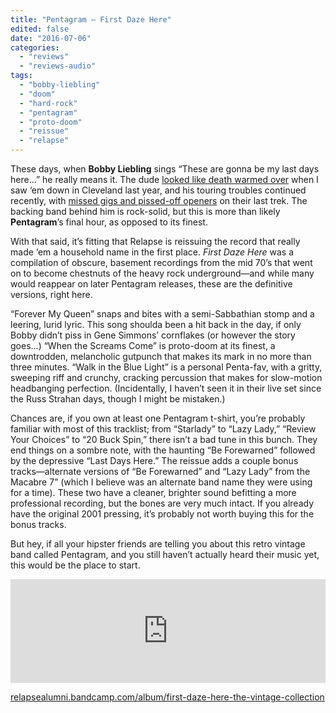 ```yaml
---
title: "Pentagram – First Daze Here"
edited: false
date: "2016-07-06"
categories:
  - "reviews"
  - "reviews-audio"
tags:
  - "bobby-liebling"
  - "doom"
  - "hard-rock"
  - "pentagram"
  - "proto-doom"
  - "reissue"
  - "relapse"
---
```


These days, when **Bobby Liebling** sings “These are gonna be my last days here…” he really means it. The dude [looked like death warmed over](https://hellbound.ca/2015/10/amateur-concert-photography-hour-pentagramelectric-citizensatans-satyrs-grog-shop-cleveland-october-11-2015/) when I saw ‘em down in Cleveland last year, and his touring troubles continued recently, with [missed gigs and pissed-off openers](http://noisey.vice.com/blog/wax-idols-king-woman-pentagram) on their last trek. The backing band behind him is rock-solid, but this is more than likely **Pentagram**’s final hour, as opposed to its finest.

With that said, it’s fitting that Relapse is reissuing the record that really made ‘em a household name in the first place. _First Daze Here_ was a compilation of obscure, basement recordings from the mid 70’s that went on to become chestnuts of the heavy rock underground—and while many would reappear on later Pentagram releases, these are the definitive versions, right here.

“Forever My Queen” snaps and bites with a semi-Sabbathian stomp and a leering, lurid lyric. This song shoulda been a hit back in the day, if only Bobby didn’t piss in Gene Simmons’ cornflakes (or however the story goes…) “When the Screams Come” is proto-doom at its finest, a downtrodden, melancholic gutpunch that makes its mark in no more than three minutes. “Walk in the Blue Light” is a personal Penta-fav, with a gritty, sweeping riff and crunchy, cracking percussion that makes for slow-motion headbanging perfection. (Incidentally, I haven’t seen it in their live set since the Russ Strahan days, though I might be mistaken.)

Chances are, if you own at least one Pentagram t-shirt, you’re probably familiar with most of this tracklist; from “Starlady” to “Lazy Lady,” “Review Your Choices” to “20 Buck Spin,” there isn’t a bad tune in this bunch. They end things on a sombre note, with the haunting “Be Forewarned” followed by the depressive “Last Days Here.” The reissue adds a couple bonus tracks—alternate versions of “Be Forewarned” and “Lazy Lady” from the Macabre 7” (which I believe was an alternate band name they were using for a time). These two have a cleaner, brighter sound befitting a more professional recording, but the bones are very much intact. If you already have the original 2001 pressing, it’s probably not worth buying this for the bonus tracks.

But hey, if all your hipster friends are telling you about this retro vintage band called Pentagram, and you still haven’t actually heard their music yet, this would be the place to start.

<iframe src="https://w.soundcloud.com/player/?url=https%3A//api.soundcloud.com/tracks/267112177&amp;color=ff5500&amp;auto_play=false&amp;hide_related=false&amp;show_comments=true&amp;show_user=true&amp;show_reposts=false" width="100%" height="166" frameborder="no" scrolling="no"></iframe>

[relapsealumni.bandcamp.com/album/first-daze-here-the-vintage-collection](https://relapsealumni.bandcamp.com/album/first-daze-here-the-vintage-collection)
